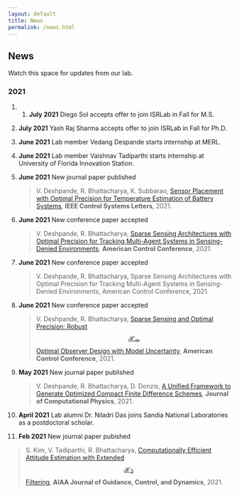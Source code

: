```yaml
---
layout: default
title: News
permalink: /news.html
---
```

## News 
Watch this space for updates from our lab.

### 2021

1. 1. **July 2021** Diego Sol accepts offer to join ISRLab in Fall for M.S.
   
2. **July 2021** Yash Raj Sharma accepts offer to join ISRLab in Fall for Ph.D.
   
3. **June 2021** Lab member Vedang Despande starts internship at MERL.

4. **June 2021** Lab member Vaishnav Tadiparthi starts internship at University of Florida Innovation Station.

5. **June 2021** New journal paper published
   > V. Deshpande, R. Bhattacharya, K. Subbarao, [Sensor Placement with Optimal Precision for Temperature Estimation of Battery Systems](https://arxiv.org/pdf/2105.05976.pdf), **IEEE Control Systems Letters**, 2021.

6. **June 2021** New conference paper accepted
   > V. Deshpande, R. Bhattacharya, [Sparse Sensing Architectures with Optimal Precision for Tracking Multi-Agent Systems in Sensing-Denied Environments](https://arxiv.org/pdf/2103.00739.pdf), **American Control Conference**, 2021.

7. **June 2021** New conference paper accepted
   > V. Deshpande, R. Bhattacharya, Sparse Sensing Architectures with Optimal Precision for Tracking Multi-Agent Systems in Sensing-Denied Environments, American Control Conference, 2021.

8. **June 2021** New conference paper accepted
    >V. Deshpande, R. Bhattacharya, [Sparse Sensing and Optimal Precision: Robust $$\mathcal{H}_\infty$$ Optimal Observer Design with Model Uncertainty](https://arxiv.org/pdf/2009.01930.pdf), **American Control Conference**, 2021.

9.  **May 2021** New journal paper published
    >V. Deshpande, R. Bhattacharya, D. Donzis, [A Unified Framework to Generate Optimized Compact Finite Difference Schemes](https://arxiv.org/pdf/1912.07382.pdf), **Journal of Computational Physics**, 2021.

10. **April 2021**  Lab alumni Dr. Niladri Das joins Sandia National Laboratories as a postdoctoral scholar.

11. **Feb 2021** New journal paper pubished
   >S. Kim, V. Tadiparthi, R. Bhattacharya, [Computationally Efficient Attitude Estimation with Extended $$\mathcal{H}_2$$ Filtering](https://arxiv.org/pdf/2006.14385.pdf), **AIAA Journal of Guidance, Control, and Dynamics**, 2021.